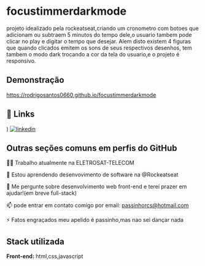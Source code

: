 
# focustimmerdarkmode

 projeto idealizado pela rockeatseat,criando um cronometro com botoes que adicionam ou subtraem 5 minutos do tempo dele,o usuario tambem pode clicar no play e digitar o tempo que desejar.
 Alem disto existem 4 figuras que quando clicados emitem os sons de seus respectivos desenhos,
 tem tambem o modo dark trocando a cor da tela do usuario,e o projeto é responsivo.

## Demonstração

https://rodrigosantos0660.github.io/focustimmerdarkmode


## 🔗 Links
)
[![linkedin](https://img.shields.io/badge/linkedin-0A66C2?style=for-the-badge&logo=linkedin&logoColor=white)](https://www.linkedin.com/in/rodrigo-santos-807430235/)



## Outras seções comuns em perfis do GitHub
👩‍💻 Trabalho atualmente na ELETROSAT-TELECOM

🧠 Estou aprendendo desenvovimento de software na @Rockeatseat

💬 Me pergunte sobre desenvolvimento web front-end e terei prazer em ajudar!(em breve full-stack)

📫 pode entrar em contato comigo por email: passinhorcs@hotmail.com
 
⚡️ Fatos engraçados meu apelido é passinho,mas nao sei dançar nada


## Stack utilizada

**Front-end:** html,css,javascript



